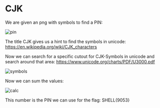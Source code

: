# CJK

We are given an png with symbols to find a PIN:

![pin](images/pin.png)

The title CJK gives us a hint to find the symbols in unicode: https://en.wikipedia.org/wiki/CJK_characters

Now we can search for a specific cutout for CJK-Symbols in unicode and search around that area: https://www.unicode.org/charts/PDF/U3000.pdf

![symbols](images/symbols_in_table.png)

Now we can sum the values:

![calc](images/calc.PNG)

This number is the PIN we can use for the flag: SHELL{9053}
